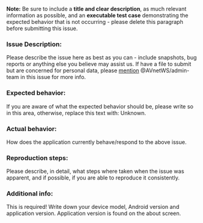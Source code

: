 **Note:** Be sure to include a **title and clear description**, as much relevant information as possible, and an **executable test case** demonstrating the expected behavior that is not occurring - please delete this paragraph before submitting this issue.### Issue Description:Please describe the issue here as best as you can - include snapshots, bug reports or anything else you believe may assist us. If have a file to submit but are concerned for personal data, please [mention](https://help.github.com/articles/basic-writing-and-formatting-syntax/#mentioning-users-and-teams) @AVnetWS/admin-team in this issue for more info.### Expected behavior:If you are aware of what the expected behavior should be, please write so in this area, otherwise, replace this text with: Unknown.### Actual behavior:How does the application currently behave/respond to the above issue.### Reproduction steps:Please describe, in detail, what steps where taken when the issue was apparent, and if possible, if you are able to reproduce it consistently.### Additional info:This is required!Write down your device model, Android version and application version.Application version is found on the about screen.